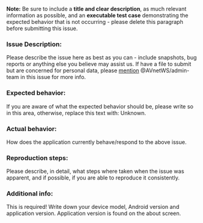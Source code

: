 **Note:** Be sure to include a **title and clear description**, as much relevant information as possible, and an **executable test case** demonstrating the expected behavior that is not occurring - please delete this paragraph before submitting this issue.### Issue Description:Please describe the issue here as best as you can - include snapshots, bug reports or anything else you believe may assist us. If have a file to submit but are concerned for personal data, please [mention](https://help.github.com/articles/basic-writing-and-formatting-syntax/#mentioning-users-and-teams) @AVnetWS/admin-team in this issue for more info.### Expected behavior:If you are aware of what the expected behavior should be, please write so in this area, otherwise, replace this text with: Unknown.### Actual behavior:How does the application currently behave/respond to the above issue.### Reproduction steps:Please describe, in detail, what steps where taken when the issue was apparent, and if possible, if you are able to reproduce it consistently.### Additional info:This is required!Write down your device model, Android version and application version.Application version is found on the about screen.